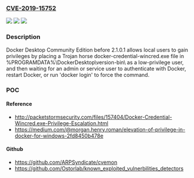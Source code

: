 ### [CVE-2019-15752](https://cve.mitre.org/cgi-bin/cvename.cgi?name=CVE-2019-15752)
![](https://img.shields.io/static/v1?label=Product&message=n%2Fa&color=blue)
![](https://img.shields.io/static/v1?label=Version&message=n%2Fa&color=blue)
![](https://img.shields.io/static/v1?label=Vulnerability&message=n%2Fa&color=brighgreen)

### Description

Docker Desktop Community Edition before 2.1.0.1 allows local users to gain privileges by placing a Trojan horse docker-credential-wincred.exe file in %PROGRAMDATA%\DockerDesktop\version-bin\ as a low-privilege user, and then waiting for an admin or service user to authenticate with Docker, restart Docker, or run 'docker login' to force the command.

### POC

#### Reference
- http://packetstormsecurity.com/files/157404/Docker-Credential-Wincred.exe-Privilege-Escalation.html
- https://medium.com/@morgan.henry.roman/elevation-of-privilege-in-docker-for-windows-2fd8450b478e

#### Github
- https://github.com/ARPSyndicate/cvemon
- https://github.com/Ostorlab/known_exploited_vulnerbilities_detectors

